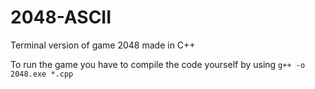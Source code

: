# 2048-ASCII

Terminal version of game 2048 made in C++

To run the game you have to compile the code yourself by using `g++ -o 2048.exe *.cpp`
